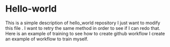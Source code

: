 # Hello-world
This is a simple description of hello_world repository
I just want to modify this file .
I want to retry the same method in order to see if I can redo that.
Here is an example of training to see how to create github workflow
I create an example of workflow to train myself.